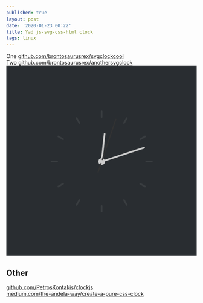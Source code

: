 ```yaml
---
published: true
layout: post
date: '2020-01-23 00:22'
title: Yad js-svg-css-html clock
tags: linux 
---
```

One [github.com/brontosaurusrex/svgclockcool](https://github.com/brontosaurusrex/svgclockcool)  
Two [github.com/brontosaurusrex/anothersvgclock](https://github.com/brontosaurusrex/anothersvgclock)
![](https://raw.githubusercontent.com/brontosaurusrex/svgclockcool/master/scrot.png)

## Other
[github.com/PetrosKontakis/clockjs](https://github.com/PetrosKontakis/clockjs)  
[medium.com/the-andela-way/create-a-pure-css-clock](https://medium.com/the-andela-way/create-a-pure-css-clock-with-svg-f123bcc41e46)
